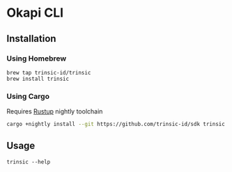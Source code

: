 # Okapi CLI

## Installation

### Using Homebrew

```
brew tap trinsic-id/trinsic
brew install trinsic
```

### Using Cargo

Requires [Rustup](https://www.rust-lang.org/tools/install) nightly toolchain

```bash
cargo +nightly install --git https://github.com/trinsic-id/sdk trinsic
```

## Usage

```
trinsic --help
```
